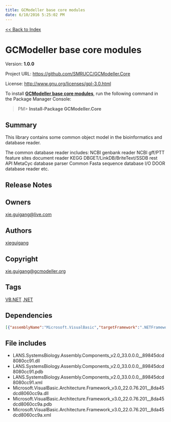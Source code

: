 ```yaml
---
title: GCModeller base core modules
date: 6/10/2016 5:25:02 PM
---
```


[<< Back to Index](../index.html)
# GCModeller base core modules

Version: **1.0.0**

Project URL: https://github.com/SMRUCC/GCModeller.Core

License: http://www.gnu.org/licenses/gpl-3.0.html

To install **[GCModeller base core modules](https://www.nuget.org/packages/GCModeller.Core/)**, run the following command in the Package Manager Console:
> PM>  **Install-Package GCModeller.Core**


## Summary
This library contains some common object model in the bioinformatics and database reader.

The common database reader includes:
NCBI genbank reader
NCBI gff/PTT feature sites document reader
KEGG DBGET/LinkDB/BriteText/SSDB rest API
MetaCyc database parser
Common Fasta sequence database I/O
DOOR database reader
etc.
## Release Notes

## Owners
xie.guigang@live.com
## Authors
[xieguigang](https://www.nuget.org/profiles/xieguigang)
## Copyright
xie.guigang@gcmodeller.org
## Tags
[VB.NET](https://www.nuget.org/packages?q=Tags%3A"VB.NET") [.NET](https://www.nuget.org/packages?q=Tags%3A".NET")
## Dependencies
```json
[{"assemblyName":"Microsoft.VisualBasic","targetFramework":".NETFramework4.6"}]
```


## File includes
+ LANS.SystemsBiology.Assembly.Components_v2.0_33.0.0.0__89845dcd8080cc91.dll<br />
+ LANS.SystemsBiology.Assembly.Components_v2.0_33.0.0.0__89845dcd8080cc91.pdb<br />
+ LANS.SystemsBiology.Assembly.Components_v2.0_33.0.0.0__89845dcd8080cc91.xml<br />
+ Microsoft.VisualBasic.Architecture.Framework_v3.0_22.0.76.201__8da45dcd8060cc9a.dll<br />
+ Microsoft.VisualBasic.Architecture.Framework_v3.0_22.0.76.201__8da45dcd8060cc9a.pdb<br />
+ Microsoft.VisualBasic.Architecture.Framework_v3.0_22.0.76.201__8da45dcd8060cc9a.xml<br />

